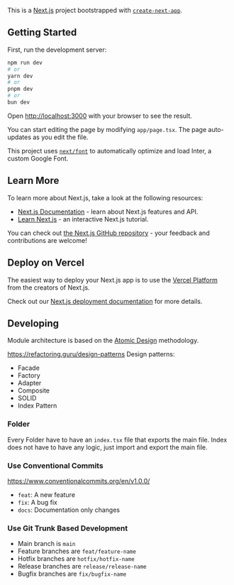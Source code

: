 This is a [Next.js](https://nextjs.org/) project bootstrapped with [`create-next-app`](https://github.com/vercel/next.js/tree/canary/packages/create-next-app).

## Getting Started

First, run the development server:

```bash
npm run dev
# or
yarn dev
# or
pnpm dev
# or
bun dev
```

Open [http://localhost:3000](http://localhost:3000) with your browser to see the result.

You can start editing the page by modifying `app/page.tsx`. The page auto-updates as you edit the file.

This project uses [`next/font`](https://nextjs.org/docs/basic-features/font-optimization) to automatically optimize and load Inter, a custom Google Font.

## Learn More

To learn more about Next.js, take a look at the following resources:

- [Next.js Documentation](https://nextjs.org/docs) - learn about Next.js features and API.
- [Learn Next.js](https://nextjs.org/learn) - an interactive Next.js tutorial.

You can check out [the Next.js GitHub repository](https://github.com/vercel/next.js/) - your feedback and contributions are welcome!

## Deploy on Vercel

The easiest way to deploy your Next.js app is to use the [Vercel Platform](https://vercel.com/new?utm_medium=default-template&filter=next.js&utm_source=create-next-app&utm_campaign=create-next-app-readme) from the creators of Next.js.

Check out our [Next.js deployment documentation](https://nextjs.org/docs/deployment) for more details.



## Developing

Module architecture is based on the [Atomic Design](https://bradfrost.com/blog/post/atomic-web-design/) methodology.


https://refactoring.guru/design-patterns
Design patterns:
- Facade
- Factory
- Adapter
- Composite
- SOLID
- Index Pattern


### Folder
Every Folder have to have an `index.tsx` file that exports the main file. Index does not have to have any logic, just import and export the main file.


### Use Conventional Commits
https://www.conventionalcommits.org/en/v1.0.0/
- `feat`: A new feature
- `fix`: A bug fix
- `docs`: Documentation only changes

### Use Git Trunk Based Development
- Main branch is `main`
- Feature branches are `feat/feature-name`
- Hotfix branches are `hotfix/hotfix-name`
- Release branches are `release/release-name`
- Bugfix branches are `fix/bugfix-name`
